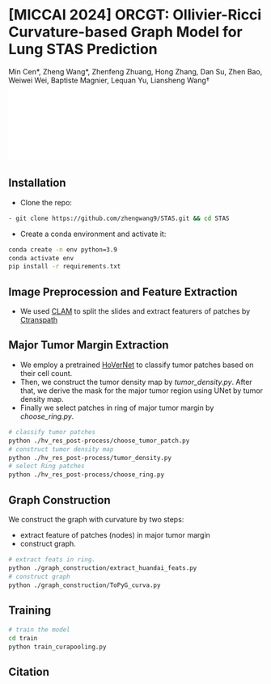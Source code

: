 # [MICCAI 2024] ORCGT: Ollivier-Ricci Curvature-based Graph Model for Lung STAS Prediction
Min Cen*, Zheng Wang*, Zhenfeng Zhuang, Hong Zhang, Dan Su, Zhen Bao, Weiwei Wei, Baptiste Magnier, Lequan Yu, Liansheng Wang†
![Overview](/Pics/overview-5.pdf)

## Installation
- Clone the repo:
```bash
- git clone https://github.com/zhengwang9/STAS.git && cd STAS
```
- Create a conda environment and activate it:
```bash
conda create -n env python=3.9
conda activate env
pip install -r requirements.txt
```
## Image Preprocession and Feature Extraction

- We used [CLAM](https://github.com/mahmoodlab/CLAM) to split the slides and extract featurers of patches by [Ctranspath](https://github.com/Xiyue-Wang/TransPath)   

## Major Tumor Margin Extraction
- We employ a pretrained [HoVerNet](https://github.com/vqdang/hover_net) to classify tumor patches based on their cell count.
- Then, we construct the tumor density map by *tumor_density.py*. After that, we derive the mask for the major tumor region using UNet by tumor density map.
- Finally we select patches in ring of major tumor margin by *choose_ring.py*.
```bash
# classify tumor patches
python ./hv_res_post-process/choose_tumor_patch.py
# construct tumor density map
python ./hv_res_post-process/tumor_density.py
# select Ring patches
python ./hv_res_post-process/choose_ring.py
```

## Graph Construction

We construct the graph with curvature by two steps: 
- extract feature of patches (nodes) in major tumor margin
- construct graph.

```bash
# extract feats in ring.
python ./graph_construction/extract_huandai_feats.py
# construct graph
python ./graph_construction/ToPyG_curva.py
```

## Training

```bash
# train the model
cd train
python train_curapooling.py
```

## Citation
